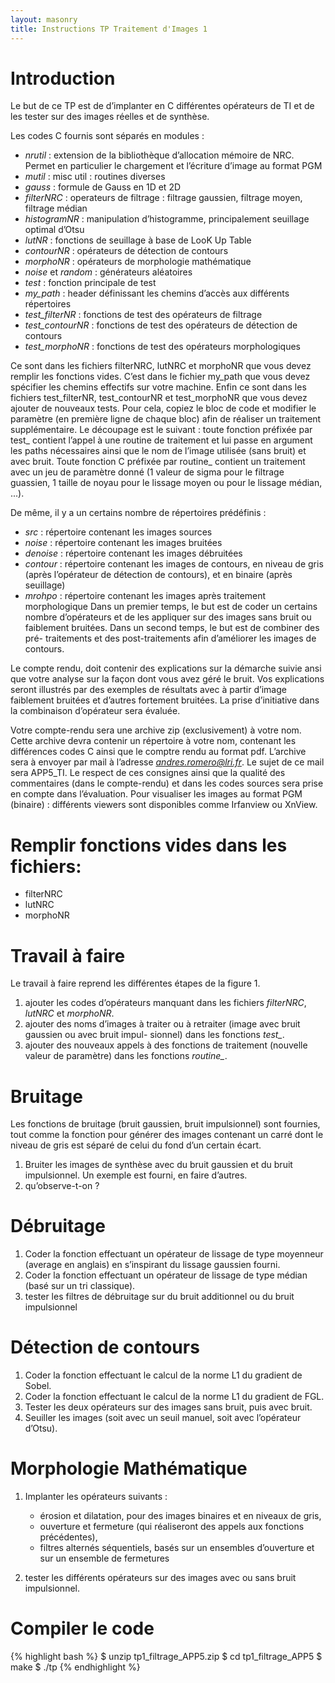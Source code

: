 ```yaml
---
layout: masonry
title: Instructions TP Traitement d'Images 1
---
```


# Introduction
Le but de ce TP est de d’implanter en C différentes opérateurs de TI et de les tester sur des images réelles
et de synthèse.

Les codes C fournis sont séparés en modules :

* *nrutil* : extension de la bibliothèque d’allocation mémoire de NRC. Permet en particulier le chargement
et l’écriture d’image au format PGM
* *mutil* : misc util : routines diverses
* *gauss* : formule de Gauss en 1D et 2D
* *filterNRC* : operateurs de filtrage : filtrage gaussien, filtrage moyen, filtrage médian
* *histogramNR* : manipulation d’histogramme, principalement seuillage optimal d’Otsu
* *lutNR* : fonctions de seuillage à base de LooK Up Table
* *contourNR* : opérateurs de détection de contours
* *morphoNR* : opérateurs de morphologie mathématique
* *noise* et *random* : générateurs aléatoires
* *test* : fonction principale de test
* *my_path* : header définissant les chemins d’accès aux différents répertoires
* *test_filterNR* : fonctions de test des opérateurs de filtrage
* *test_contourNR* : fonctions de test des opérateurs de détection de contours
* *test_morphoNR* : fonctions de test des opérateurs morphologiques

Ce sont dans les fichiers filterNRC, lutNRC et morphoNR que vous devez remplir les fonctions vides.
C’est dans le fichier my_path que vous devez spécifier les chemins effectifs sur votre machine. Enfin ce sont
dans les fichiers test_filterNR, test_contourNR et test_morphoNR que vous devez ajouter de nouveaux
tests. Pour cela, copiez le bloc de code et modifier le paramètre (en première ligne de chaque bloc) afin
de réaliser un traitement supplémentaire. Le découpage est le suivant : toute fonction préfixée par test_
contient l’appel à une routine de traitement et lui passe en argument les paths nécessaires ainsi que le
nom de l’image utilisée (sans bruit) et avec bruit. Toute fonction C préfixée par routine_ contient un
traitement avec un jeu de paramètre donné (1 valeur de sigma pour le filtrage guassien, 1 taille de noyau
pour le lissage moyen ou pour le lissage médian, ...).

De même, il y a un certains nombre de répertoires prédéfinis :

* *src* : répertoire contenant les images sources
* *noise* : répertoire contenant les images bruitées
* *denoise* : répertoire contenant les images débruitées
* *contour* : répertoire contenant les images de contours, en niveau de gris (après l’opérateur de détection
de contours), et en binaire (après seuillage)
* *mrohpo* : répertoire contenant les images après traitement morphologique
Dans un premier temps, le but est de coder un certains nombre d’opérateurs et de les appliquer sur
des images sans bruit ou faiblement bruitées. Dans un second temps, le but est de combiner des pré-
traitements et des post-traitements afin d’améliorer les images de contours.

Le compte rendu, doit contenir des explications sur la démarche suivie ansi que votre analyse sur la
façon dont vous avez géré le bruit. Vos explications seront illustrés par des exemples de résultats avec à
partir d’image faiblement bruitées et d’autres fortement bruitées. La prise d’initiative dans la combinaison
d’opérateur sera évaluée.

Votre compte-rendu sera une archive zip (exclusivement) à votre nom. Cette archive devra contenir un répertoire à votre nom, contenant les différences codes C ainsi que le comptre rendu au format pdf. L’archive sera à envoyer par mail à l’adresse *andres.romero@lri.fr*. Le sujet de ce mail sera APP5_TI. Le respect de ces consignes ainsi que la qualité des commentaires (dans le compte-rendu) et dans les codes sources sera prise en compte dans l’évaluation.
Pour visualiser les images au format PGM (binaire) : différents viewers sont disponibles comme Irfanview
ou XnView.

# Remplir fonctions vides dans les fichiers:

* filterNRC
* lutNRC 
* morphoNR

# Travail à faire

Le travail à faire reprend les différentes étapes de la figure 1.

1. ajouter les codes d’opérateurs manquant dans les fichiers *filterNRC*, *lutNRC* et *morphoNR*.
2. ajouter des noms d’images à traiter ou à retraiter (image avec bruit gaussien ou avec bruit impul-
sionnel) dans les fonctions *test_*.
3. ajouter des nouveaux appels à des fonctions de traitement (nouvelle valeur de paramètre) dans les
fonctions *routine_*.

# Bruitage

Les fonctions de bruitage (bruit gaussien, bruit impulsionnel) sont fournies, tout comme la fonction pour
générer des images contenant un carré dont le niveau de gris est séparé de celui du fond d’un certain
écart.

1. Bruiter les images de synthèse avec du bruit gaussien et du bruit impulsionnel. Un exemple est
fourni, en faire d’autres.
2. qu’observe-t-on ?

# Débruitage

1. Coder la fonction effectuant un opérateur de lissage de type moyenneur (average en anglais) en
s’inspirant du lissage gaussien fourni.
2. Coder la fonction effectuant un opérateur de lissage de type médian (basé sur un tri classique).
3. tester les filtres de débruitage sur du bruit additionnel ou du bruit impulsionnel

# Détection de contours
1. Coder la fonction effectuant le calcul de la norme L1 du gradient de Sobel.
2. Coder la fonction effectuant le calcul de la norme L1 du gradient de FGL.
3. Tester les deux opérateurs sur des images sans bruit, puis avec bruit.
4. Seuiller les images (soit avec un seuil manuel, soit avec l’opérateur d’Otsu).

# Morphologie Mathématique
1. Implanter les opérateurs suivants :
	* érosion et dilatation, pour des images binaires et en niveaux de gris,
	* ouverture et fermeture (qui réaliseront des appels aux fonctions précédentes),
	* filtres alternés séquentiels, basés sur un ensembles d’ouverture et sur un ensemble de fermetures

2. tester les différents opérateurs sur des images avec ou sans bruit impulsionnel.

# Compiler le code

{% highlight bash %}
$ unzip tp1_filtrage_APP5.zip
$ cd tp1_filtrage_APP5
$ make
$ ./tp
{% endhighlight %}

